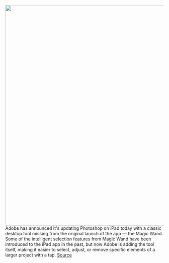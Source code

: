 <img src='https://cdn.vox-cdn.com/thumbor/vN4z2jysi9_CWfGW7Z0Ak4FfVqU=/0x0:1732x1197/1200x800/filters:focal(728x461:1004x737)/cdn.vox-cdn.com/uploads/chorus_image/image/69735803/Magic_Wand.0.jpg' width='700px' /><br/>
Adobe has announced it's updating Photoshop on iPad today with a classic desktop tool missing from the original launch of the app — the Magic Wand. Some of the intelligent selection features from Magic Wand have been introduced to the iPad app in the past, but now Adobe is adding the tool itself, making it easier to select, adjust, or remove specific elements of a larger project with a tap.
<a href='https://www.theverge.com/2021/8/17/22627957/photoshop-ipad-magic-wand-selection-canvas-projection'> Source <a/>